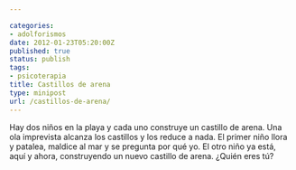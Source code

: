 ```yaml
---

categories:
- adolforismos
date: 2012-01-23T05:20:00Z
published: true
status: publish
tags:
- psicoterapia
title: Castillos de arena
type: minipost
url: /castillos-de-arena/
---
```


Hay dos niños en la playa y cada uno construye un castillo de arena. Una ola imprevista alcanza los castillos y los reduce a nada. El primer niño llora y patalea, maldice al mar y se pregunta por qué yo. El otro niño ya está, aquí y ahora, construyendo un nuevo castillo de arena. ¿Quién eres tú?
